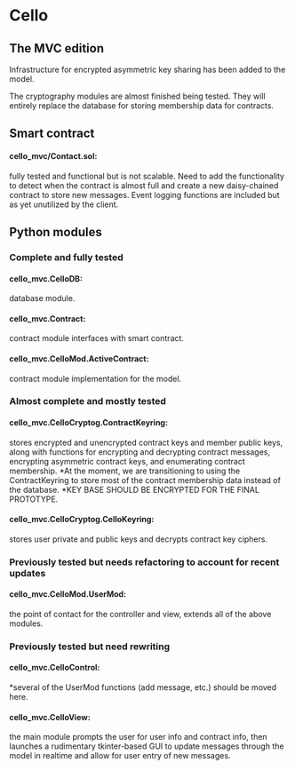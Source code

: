 # Cello
## The MVC edition

Infrastructure for encrypted asymmetric key sharing has been added to the model.

The cryptography modules are almost finished being tested. They will entirely replace the database for storing 
membership data for contracts.

## Smart contract
#### cello_mvc/Contact.sol: 
fully tested and functional but is not scalable. Need to add the functionality to detect when the contract is almost full and create a new daisy-chained contract to store new messages. Event logging functions are included but as yet unutilized by the client.

## Python modules

### Complete and fully tested

#### cello_mvc.CelloDB: 
database module.

#### cello_mvc.Contract: 
contract module interfaces with smart contract.

#### cello_mvc.CelloMod.ActiveContract: 
contract module implementation for the model.
  
### Almost complete and mostly tested
#### cello_mvc.CelloCryptog.ContractKeyring: 
stores encrypted and unencrypted contract keys and member public keys, along with functions for encrypting and decrypting contract messages, encrypting asymmetric contract keys, and enumerating contract membership.
*At the moment, we are transitioning to using the ContractKeyring to store most of the contract membership data instead of the database.
*KEY BASE SHOULD BE ENCRYPTED FOR THE FINAL PROTOTYPE.

#### cello_mvc.CelloCryptog.CelloKeyring: 
stores user private and public keys and decrypts contract key ciphers.

### Previously tested but needs refactoring to account for recent updates
#### cello_mvc.CelloMod.UserMod: 
the point of contact for the controller and view, extends all of the above modules.
  
### Previously tested but need rewriting
#### cello_mvc.CelloControl: 
*several of the UserMod functions (add message, etc.) should be moved here.

#### cello_mvc.CelloView: 
the main module prompts the user for user info and contract info, then launches a rudimentary tkinter-based GUI to update messages through the model in realtime and allow for user entry of new messages.
